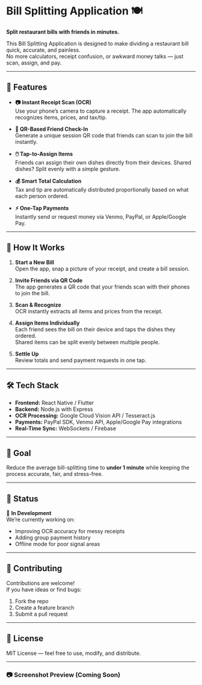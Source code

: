 # Bill Splitting Application 🍽️  
**Split restaurant bills with friends in minutes.**

This Bill Splitting Application is designed to make dividing a restaurant bill quick, accurate, and painless.  
No more calculators, receipt confusion, or awkward money talks — just scan, assign, and pay.

---

## 🚀 Features

- **📷 Instant Receipt Scan (OCR)**  
  Use your phone’s camera to capture a receipt. The app automatically recognizes items, prices, and tax/tip.

- **👥 QR-Based Friend Check-In**  
  Generate a unique session QR code that friends can scan to join the bill instantly.

- **🖱️ Tap-to-Assign Items**  
  Friends can assign their own dishes directly from their devices. Shared dishes? Split evenly with a simple gesture.

- **💰 Smart Total Calculation**  
  Tax and tip are automatically distributed proportionally based on what each person ordered.

- **⚡ One-Tap Payments**  
  Instantly send or request money via Venmo, PayPal, or Apple/Google Pay.

---

## 📱 How It Works

1. **Start a New Bill**  
   Open the app, snap a picture of your receipt, and create a bill session.

2. **Invite Friends via QR Code**  
   The app generates a QR code that your friends scan with their phones to join the bill.

3. **Scan & Recognize**  
   OCR instantly extracts all items and prices from the receipt.

4. **Assign Items Individually**  
   Each friend sees the bill on their device and taps the dishes they ordered.  
   Shared items can be split evenly between multiple people.

5. **Settle Up**  
   Review totals and send payment requests in one tap.

---

## 🛠️ Tech Stack

- **Frontend:** React Native / Flutter  
- **Backend:** Node.js with Express  
- **OCR Processing:** Google Cloud Vision API / Tesseract.js  
- **Payments:** PayPal SDK, Venmo API, Apple/Google Pay integrations  
- **Real-Time Sync:** WebSockets / Firebase  

---

## 🎯 Goal

Reduce the average bill-splitting time to **under 1 minute** while keeping the process accurate, fair, and stress-free.

---

## 📌 Status

🚧 **In Development**  
We’re currently working on:
- Improving OCR accuracy for messy receipts
- Adding group payment history
- Offline mode for poor signal areas

---

## 🤝 Contributing

Contributions are welcome!  
If you have ideas or find bugs:
1. Fork the repo
2. Create a feature branch
3. Submit a pull request

---

## 📄 License

MIT License — feel free to use, modify, and distribute.

---

### 📷 Screenshot Preview (Coming Soon)
